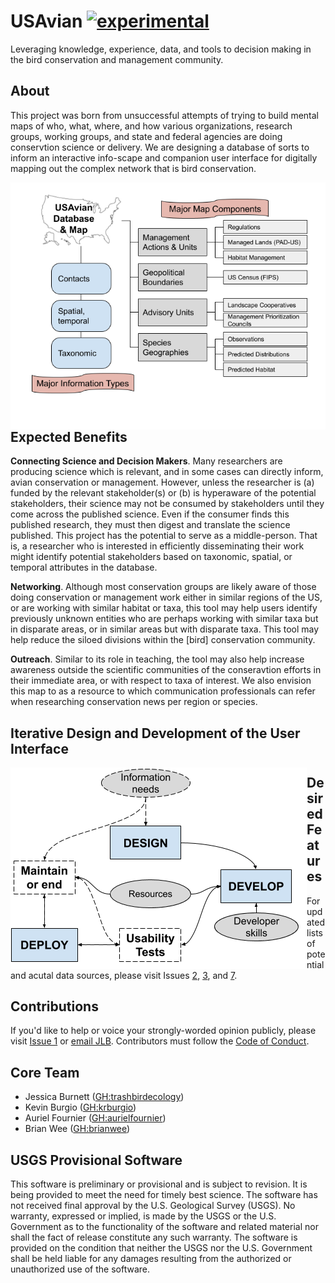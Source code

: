 # USAvian  [![experimental](http://badges.github.io/stability-badges/dist/experimental.svg)](http://github.com/badges/stability-badges)

Leveraging knowledge, experience, data, and tools to decision making in the bird conservation and management community.


## About
This project was born from unsuccessful attempts of trying to build mental maps of who, what, where, and how various organizations, research groups, working groups, and state and federal agencies are doing conservtion science or delivery. We are designing a database of sorts to inform an interactive info-scape and companion user interface for digitally mapping out the complex network that is bird conservation. 

<img style="float: left;" src="/images/cdi_concept_img.png">

## Expected Benefits
__Connecting Science and Decision Makers__. Many researchers are producing science which is relevant, and in some cases can directly inform, avian conservation or management. However, unless the researcher is (a) funded by the relevant stakeholder(s) or (b) is hyperaware of the potential stakeholders, their science may not be consumed by stakeholders until they come across the published science. Even if the consumer finds this published research, they must then digest and translate the science published. This project has the potential to serve as a middle-person. That is, a researcher who is interested in efficiently disseminating their work might identify potential stakeholders based on taxonomic, spatial, or temporal attributes in the database. 

__Networking__. Although most conservation groups are likely aware of those doing conservation or management work either in similar regions of the US, or are working with similar habitat or taxa, this tool may help users identify previously unknown entities who are perhaps working with similar taxa but in disparate areas, or in similar areas but with disparate taxa. This tool may help reduce the siloed divisions within the [bird] conservation community. 

__Outreach__. Similar to its role in teaching, the tool may also help increase awareness outside the scientific communities of the conseravtion efforts in their immediate area, or with respect to taxa of interest. We also envision this map to as a resource to which communication professionals can refer when researching conservation news per region or species.

## Iterative Design and Development of the User Interface
<img style="float: left;" src="/images/usability_concept.png">

## Desired Features
For updated lists of potential and acutal data sources, please visit Issues [2](https://github.com/TrashBirdEcology/USAvian/issues/2), [3](https://github.com/TrashBirdEcology/USAvian/issues/3),  and [7](https://github.com/TrashBirdEcology/USAvian/issues/7). 

## Contributions
If you'd like to help or voice your strongly-worded opinion publicly, please visit [Issue 1](https://github.com/TrashBirdEcology/USAvian/issues/1) or [email JLB](mailto:jessicaleighburnett@gmail.com). Contributors must follow the [Code of Conduct](CODE_OF_CONDUCT.md).

## Core Team
- Jessica Burnett ([GH:trashbirdecology](https://github.com/trashbirdecology))
- Kevin Burgio ([GH:krburgio](https://github.com/rburgio))
- Auriel Fournier ([GH:aurielfournier](https://github.com/aurielfournier))
- Brian Wee ([GH:brianwee](https://github.com/brianwee))


<!---
## Repository Structure
```
├── README.md                  : Description of this repository
├── LICENSE                    : Repository license
├── CODE_OF_CONDUCT.md         : Code of conduct for the repository
├── man                        : Package documentation (.rd files)
├── paper                      : Manuscript associated with the software
├── vignettes                  : Vignettes providing overviews of the package functionality
├── R                          : Source code for package functions and data descriptions
├── data                       : Package data (.rda) and information relevant to munging various data sources
│   ├── US_IBAs.zip            : Audubon's Important Bird Areas (usage restrictions; contact Audubon to request use)
│   ├── data_sources.csv       : Source data for creating the package data "data_sources". Created by JLB. 
│   ├── data_sources.rda       : R data comprising the links and various user-defined information on data sources used to build the package
│   ├── spatial_data_types.txt : Source data for creating package data "spatial_data_types". Created by JLB. 
│   ├── spatial_data_types.rda : R data comprising self-categorized information about various spatial data filetypes. Used in package for "guessing" how to import the spatial data into R environment
```
 │       ├──               : --->


## USGS Provisional Software
This software is preliminary or provisional and is subject to revision. It is being provided to meet the need for timely best science. The software has not received final approval by the U.S. Geological Survey (USGS). No warranty, expressed or implied, is made by the USGS or the U.S. Government as to the functionality of the software and related material nor shall the fact of release constitute any such warranty. The software is provided on the condition that neither the USGS nor the U.S. Government shall be held liable for any damages resulting from the authorized or unauthorized use of the software.
